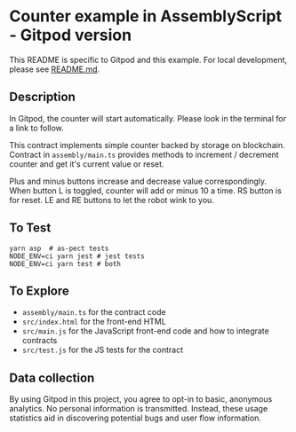 Counter example in AssemblyScript - Gitpod version
==================================================

This README is specific to Gitpod and this example. For local development, please see [README.md](README.md).

## Description

In Gitpod, the counter will start automatically. Please look in the terminal for a link to follow.

This contract implements simple counter backed by storage on blockchain.
Contract in `assembly/main.ts` provides methods to increment / decrement counter and get it's current value or reset.

Plus and minus buttons increase and decrease value correspondingly. When button L is toggled, counter will add or minus 10 a time. RS button is for reset. LE and RE buttons to let the robot wink to you.

## To Test

```
yarn asp  # as-pect tests
NODE_ENV=ci yarn jest # jest tests
NODE_ENV=ci yarn test # both
```

## To Explore

- `assembly/main.ts` for the contract code
- `src/index.html` for the front-end HTML
- `src/main.js` for the JavaScript front-end code and how to integrate contracts
- `src/test.js` for the JS tests for the contract


## Data collection

By using Gitpod in this project, you agree to opt-in to basic, anonymous analytics. No personal information is transmitted. Instead, these usage statistics aid in discovering potential bugs and user flow information.
